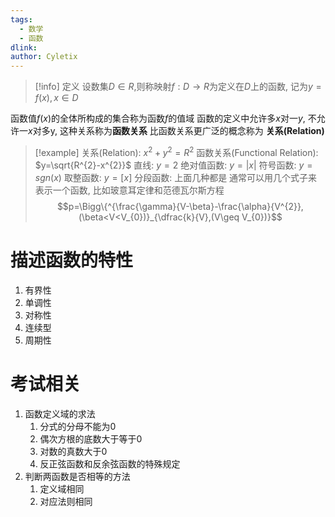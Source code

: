 ```yaml
---
tags:
  - 数学
  - 函数
dlink: 
author: Cyletix
---
```

>[!info] 定义
>设数集$D \in R$,则称映射$f:D \to R$为定义在$D$上的函数, 记为$y=f(x),x \in D$

函数值$f(x)$的全体所构成的集合称为函数$f$的值域
函数的定义中允许多$x$对一$y$, 不允许一$x$对多y, 这种关系称为**函数关系**
比函数关系更广泛的概念称为 **关系(Relation)**

>[!example]
>关系(Relation): $x^{2}+y^{2}=R^{2}$ 
>函数关系(Functional Relation): $y=\sqrt{R^{2}-x^{2}}$
> 直线: $y=2$
> 绝对值函数: $y=|x|$
> 符号函数: $y=sgn(x)$
> 取整函数: $y=[x]$
> 分段函数: 上面几种都是
> 通常可以用几个式子来表示一个函数, 比如玻意耳定律和范德瓦尔斯方程
> $$p=\Bigg\{^{\frac{\gamma}{V-\beta}-\frac{\alpha}{V^{2}},(\beta<V<V_{0})}_{\dfrac{k}{V},(V\geq V_{0})}$$


# 描述函数的特性
1. 有界性
2. 单调性
3. 对称性
4. 连续型
5. 周期性



# 考试相关
1. 函数定义域的求法
	1. 分式的分母不能为0
	2. 偶次方根的底数大于等于0
	3. 对数的真数大于0
	4. 反正弦函数和反余弦函数的特殊规定
2. 判断两函数是否相等的方法
	1. 定义域相同
	2. 对应法则相同